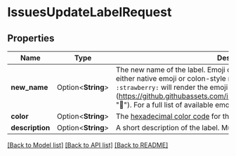 # IssuesUpdateLabelRequest

## Properties

Name | Type | Description | Notes
------------ | ------------- | ------------- | -------------
**new_name** | Option<**String**> | The new name of the label. Emoji can be added to label names, using either native emoji or colon-style markup. For example, typing `:strawberry:` will render the emoji ![:strawberry:](https://github.githubassets.com/images/icons/emoji/unicode/1f353.png \":strawberry:\"). For a full list of available emoji and codes, see \"[Emoji cheat sheet](https://github.com/ikatyang/emoji-cheat-sheet).\" | [optional]
**color** | Option<**String**> | The [hexadecimal color code](http://www.color-hex.com/) for the label, without the leading `#`. | [optional]
**description** | Option<**String**> | A short description of the label. Must be 100 characters or fewer. | [optional]

[[Back to Model list]](../README.md#documentation-for-models) [[Back to API list]](../README.md#documentation-for-api-endpoints) [[Back to README]](../README.md)


